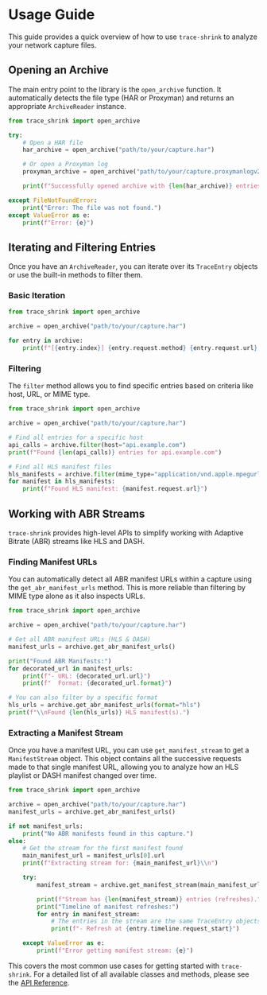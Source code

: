 # Usage Guide

This guide provides a quick overview of how to use `trace-shrink` to analyze your network capture files.

## Opening an Archive

The main entry point to the library is the `open_archive` function. It automatically detects the file type (HAR or Proxyman) and returns an appropriate `ArchiveReader` instance.

```python
from trace_shrink import open_archive

try:
    # Open a HAR file
    har_archive = open_archive("path/to/your/capture.har")

    # Or open a Proxyman log
    proxyman_archive = open_archive("path/to/your/capture.proxymanlogv2")

    print(f"Successfully opened archive with {len(har_archive)} entries.")

except FileNotFoundError:
    print("Error: The file was not found.")
except ValueError as e:
    print(f"Error: {e}")

```

## Iterating and Filtering Entries

Once you have an `ArchiveReader`, you can iterate over its `TraceEntry` objects or use the built-in methods to filter them.

### Basic Iteration

```python
from trace_shrink import open_archive

archive = open_archive("path/to/your/capture.har")

for entry in archive:
    print(f"[{entry.index}] {entry.request.method} {entry.request.url} -> {entry.response.status_code}")
```

### Filtering

The `filter` method allows you to find specific entries based on criteria like host, URL, or MIME type.

```python
from trace_shrink import open_archive

archive = open_archive("path/to/your/capture.har")

# Find all entries for a specific host
api_calls = archive.filter(host="api.example.com")
print(f"Found {len(api_calls)} entries for api.example.com")

# Find all HLS manifest files
hls_manifests = archive.filter(mime_type="application/vnd.apple.mpegurl")
for manifest in hls_manifests:
    print(f"Found HLS manifest: {manifest.request.url}")
```

## Working with ABR Streams

`trace-shrink` provides high-level APIs to simplify working with Adaptive Bitrate (ABR) streams like HLS and DASH.

### Finding Manifest URLs

You can automatically detect all ABR manifest URLs within a capture using the `get_abr_manifest_urls` method. This is more reliable than filtering by MIME type alone as it also inspects URLs.

```python
from trace_shrink import open_archive

archive = open_archive("path/to/your/capture.har")

# Get all ABR manifest URLs (HLS & DASH)
manifest_urls = archive.get_abr_manifest_urls()

print("Found ABR Manifests:")
for decorated_url in manifest_urls:
    print(f"- URL: {decorated_url.url}")
    print(f"  Format: {decorated_url.format}")

# You can also filter by a specific format
hls_urls = archive.get_abr_manifest_urls(format="hls")
print(f"\\nFound {len(hls_urls)} HLS manifest(s).")
```

### Extracting a Manifest Stream

Once you have a manifest URL, you can use `get_manifest_stream` to get a `ManifestStream` object. This object contains all the successive requests made to that single manifest URL, allowing you to analyze how an HLS playlist or DASH manifest changed over time.

```python
from trace_shrink import open_archive

archive = open_archive("path/to/your/capture.har")
manifest_urls = archive.get_abr_manifest_urls()

if not manifest_urls:
    print("No ABR manifests found in this capture.")
else:
    # Get the stream for the first manifest found
    main_manifest_url = manifest_urls[0].url
    print(f"Extracting stream for: {main_manifest_url}\\n")

    try:
        manifest_stream = archive.get_manifest_stream(main_manifest_url)

        print(f"Stream has {len(manifest_stream)} entries (refreshes).")
        print("Timeline of manifest refreshes:")
        for entry in manifest_stream:
            # The entries in the stream are the same TraceEntry objects
            print(f"- Refresh at {entry.timeline.request_start}")

    except ValueError as e:
        print(f"Error getting manifest stream: {e}")
```

This covers the most common use cases for getting started with `trace-shrink`. For a detailed list of all available classes and methods, please see the [API Reference](./api.md). 